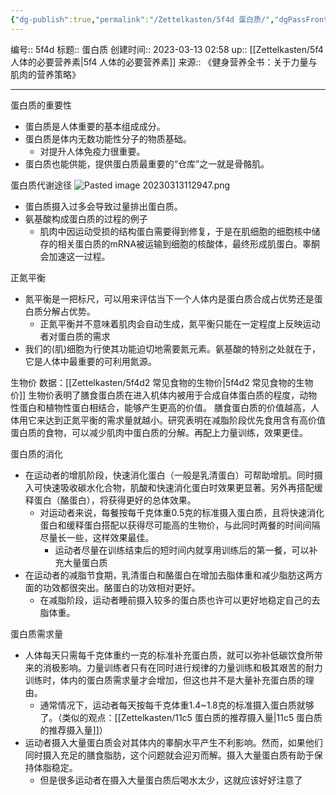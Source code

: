 ```yaml
---
{"dg-publish":true,"permalink":"/Zettelkasten/5f4d 蛋白质/","dgPassFrontmatter":true}
---
```


编号:: 5f4d
标题:: 蛋白质
创建时间:: 2023-03-13 02:58
up:: [[Zettelkasten/5f4 人体的必要营养素\|5f4 人体的必要营养素]]
来源:: 《健身营养全书：关于力量与肌肉的营养策略》

---

蛋白质的重要性
- 蛋白质是人体重要的基本组成成分。
- 蛋白质是体内无数功能性分子的物质基础。
	- 对提升人体免疫力很重要。
- 蛋白质也能供能，提供蛋白质最重要的“仓库”之一就是骨骼肌。

蛋白质代谢途径
![Pasted image 20230313112947.png](/img/user/attachment/Pasted%20image%2020230313112947.png)
- 蛋白质摄入过多会导致过量排出蛋白质。
- 氨基酸构成蛋白质的过程的例子
	- 肌肉中因运动受损的结构蛋白需要得到修复，于是在肌细胞的细胞核中储存的相关蛋白质的mRNA被运输到细胞的核酸体，最终形成肌蛋白。睾酮会加速这一过程。

正氮平衡
- 氮平衡是一把标尺，可以用来评估当下一个人体内是蛋白质合成占优势还是蛋白质分解占优势。
	- 正氮平衡并不意味着肌肉会自动生成，氮平衡只能在一定程度上反映运动者对蛋白质的需求
- 我们的(肌)细胞为行使其功能迫切地需要氮元素。氨基酸的特别之处就在于，它是人体中最重要的可利用氮源。

生物价
数据：[[Zettelkasten/5f4d2 常见食物的生物价\|5f4d2 常见食物的生物价]]
生物价表明了膳食蛋白质在进入机体内被用于合成自体蛋白质的程度，动物性蛋白和植物性蛋白相结合，能够产生更高的价值。
膳食蛋白质的价值越高，人体用它来达到正氮平衡的需求量就越小。研究表明在减脂阶段优先食用含有高价值蛋白质的食物，可以减少肌肉中蛋白质的分解。再配上力量训练，效果更佳。

蛋白质的消化
- 在运动者的增肌阶段，快速消化蛋白（一般是乳清蛋白）可帮助增肌。同时摄入可快速吸收碳水化合物，肌酸和快速消化蛋白时效果更显著。另外再搭配缓释蛋白（酪蛋白），将获得更好的总体效果。
	- 对运动者来说，每餐按每千克体重0.5克的标准摄入蛋白质，且将快速消化蛋白和缓释蛋白搭配以获得尽可能高的生物价，与此同时两餐的时间间隔尽量长一些，这样效果最佳。
		- 运动者尽量在训练结束后的短时间内就享用训练后的第一餐，可以补充大量蛋白质
- 在运动者的减脂节食期，乳清蛋白和酪蛋白在增加去脂体重和减少脂肪这两方面的功效都很突出。酪蛋白的功效相对更好。
	- 在减脂阶段，运动者睡前摄入较多的蛋白质也许可以更好地稳定自己的去脂体重。

蛋白质需求量
- 人体每天只需每千克体重约一克的标准补充蛋白质，就可以弥补低碳饮食所带来的消极影响。力量训练者只有在同时进行规律的力量训练和极其艰苦的耐力训练时，体内的蛋白质需求量才会增加，但这也并不是大量补充蛋白质的理由。
	- 通常情况下，运动者每天按每千克体重1.4~1.8克的标准摄入蛋白质就够了。（类似的观点：[[Zettelkasten/11c5 蛋白质的推荐摄入量\|11c5 蛋白质的推荐摄入量]]）
- 运动者摄入大量蛋白质会对其体内的睾酮水平产生不利影响。然而，如果他们同时摄入充足的膳食脂肪，这个问题就会迎刃而解。摄入大量蛋白质有助于保持体脂稳定。
	- 但是很多运动者在摄入大量蛋白质后喝水太少，这就应该好好注意了


